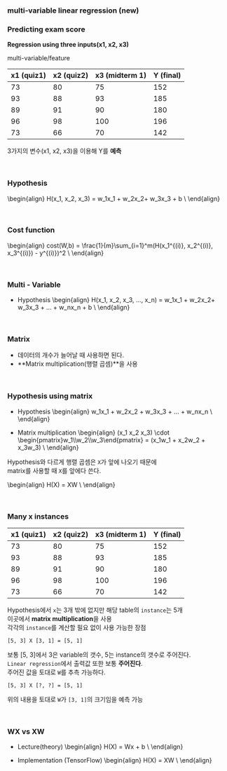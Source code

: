 ### multi-variable linear regression (new)

### Predicting exam score
**Regression using three inputs(x1, x2, x3)**

multi-variable/feature

| x1 (quiz1) | x2 (quiz2) | x3 (midterm 1) | Y (final) |
| ---------- | ---------- | -------------- | --------- |
| 73         | 80         | 75             | 152       |
| 93         | 88         | 93             | 185       |
| 89         | 91         | 90             | 180       |
| 96         | 98         | 100            | 196       |
| 73         | 66         | 70             | 142       |

3가지의 변수(x1, x2, x3)을 이용해 Y를 **예측**

<br/>

### Hypothesis

\begin{align}
H(x_1, x_2, x_3) = w_1x_1 + w_2x_2+ w_3x_3 + b \\
\end{align}

<br/>

### Cost function

\begin{align}
cost(W,b) = \frac{1}{m}\sum_{i=1}^m(H(x_1^{(i)}, x_2^{(i)}, x_3^{(i)}) - y^{(i)})^2 \\
\end{align}

<br/>

### Multi - Variable
- Hypothesis
\begin{align}
H(x_1, x_2, x_3, ..., x_n) = w_1x_1 + w_2x_2+ w_3x_3 + ... + w_nx_n + b \\
\end{align}

<br/>

### Matrix
- 데이터의 개수가 늘어날 때 사용하면 된다.
- **Matrix multiplication(행렬 곱셈)**을 사용

<br/>

### Hypothesis using matrix
- Hypothesis
\begin{align}
w_1x_1 + w_2x_2 + w_3x_3 + ... + w_nx_n \\
\end{align}

- Matrix multiplication
\begin{align}
(x_1 x_2 x_3) \cdot \begin{pmatrix}w_1\\\w_2\\\w_3\end{pmatrix} = (x_1w_1 + x_2w_2 + x_3w_3) \\
\end{align}

Hypothesis와 다르게 행렬 곱셈은 `X`가 앞에 나오기 때문에<br/>
matrix를 사용할 때 `X`를 앞에다 쓴다.

\begin{align}
H(X) = XW \\
\end{align}

<br/>

### Many x instances

| x1 (quiz1) | x2 (quiz2) | x3 (midterm 1) | Y (final) |
| ---------- | ---------- | -------------- | --------- |
| 73         | 80         | 75             | 152       |
| 93         | 88         | 93             | 185       |
| 89         | 91         | 90             | 180       |
| 96         | 98         | 100            | 196       |
| 73         | 66         | 70             | 142       |

Hypothesis에서 `x`는 3개 밖에 없지만 해당 table의 `instance`는 5개<br/>
이곳에서 **matrix multiplication**을 사용<br/>
각각의 `instance`를 계산할 필요 없이 사용 가능한 장점<br/>

`[5, 3] X [3, 1] = [5, 1]`<br/>

보통 [5, 3]에서 3은 variable의 갯수, 5는 instance의 갯수로 주어진다.<br/>
`Linear regression`에서 출력값 또한 보통 **주어진다**.<br/>
주어진 값을 토대로 `W`를 추측 가능하다.<br/>

`[5, 3] X [?, ?] = [5, 1]`<br/>

위의 내용을 토대로 `W`가 `[3, 1]`의 크기임을 예측 가능<br/>

<br/>

### WX vs XW
- Lecture(theory)
\begin{align}
H(X) = Wx + b \\
\end{align}

- Implementation (TensorFlow)
\begin{align}
H(X) = XW \\
\end{align}
